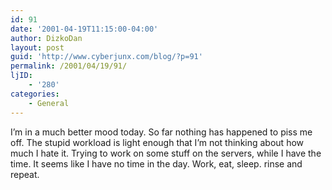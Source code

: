 ```yaml
---
id: 91
date: '2001-04-19T11:15:00-04:00'
author: DizkoDan
layout: post
guid: 'http://www.cyberjunx.com/blog/?p=91'
permalink: /2001/04/19/91/
ljID:
    - '280'
categories:
    - General
---
```


I’m in a much better mood today. So far nothing has happened to piss me off. The stupid workload is light enough that I’m not thinking about how much I hate it. Trying to work on some stuff on the servers, while I have the time. It seems like I have no time in the day. Work, eat, sleep. rinse and repeat.